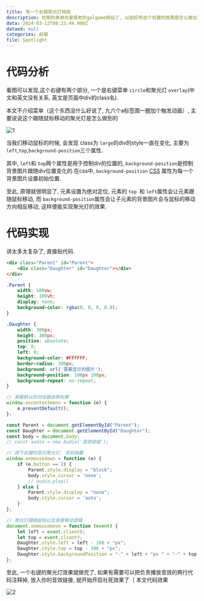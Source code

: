 ```yaml
---
title: 写一个右键聚光灯特效
description: 忧郁的弟弟也是很老的galgame网站了, 以前好奇这个右键的效果是怎么做出来的, 上大学学了网页制作之后再看一下就还是挺容易做的.
data: 2024-03-12T08:22:44.000Z
dataed: null
categories: 前端
file: Spotlight
---
```


# 代码分析

看图可以发现,这个右键有两个部分, 一个是右键菜单 `circle`和聚光灯 `overlay`(中文和英文没有关系, 英文是页面中div的class名).

本文不介绍菜单（这个东西没什么好说了, 九六个a标签围一圈加个触发动画）, 主要说说这个跟随鼠标移动的聚光灯是怎么做到的

![1](https://image.s22y.moe/image/Spotlight/1.webp)

当我们移动鼠标的时候, 会发现 class为 `large`的div的style一直在变化, 主要为 `left`,`top`,`background-position`三个属性.

其中, `left`和 `top`两个属性是用于控制div的位置的, `background-position`是控制背景图片跟随div位置变化的.在css中,  `background-position` [CSS](https://developer.mozilla.org/zh-CN/docs/Web/CSS) 属性为每一个背景图片设置初始位置.

至此, 原理就很明显了, 元素设置为绝对定位, 元素的 `top `和 `left`属性会让元素跟随鼠标移动, 而 `background-position`属性会让子元素的背景图片会与鼠标的移动方向相反移动, 这样便能实现聚光灯的效果.

# 代码实现

讲太多太复杂了, 直接贴代码.

```html
<div class="Parent" id="Parent">
    <div class="Daughter" id="Daughter"></div>
</div>
```

```css
.Parent {
    width: 100vw;
    height: 100vh;
    display: none;
    background-color: rgba(0, 0, 0, 0.8);
}

.Daughter {
    width: 300px;
    height: 300px;
    position: absolute;
    top: 0;
    left: 0;
    background-color: #FFFFFF;
    border-radius: 300px;
    background: url('需要显示的图片');
    background-position: 100px 100px;
    background-repeat: no-repeat;
}
```

```javascript
// 屏蔽默认的浏览器自带右键
window.oncontextmenu = function (e) {
    e.preventDefault();
};

const Parent = document.getElementById("Parent");
const Daughter = document.getElementById("Daughter");
const body = document.body;
// const audio = new Audio('音效链接');

// 按下右键时显示聚光灯, 否则隐藏
window.onmousedown = function (e) {
    if (e.button == 2) {
        Parent.style.display = "block";
        body.style.cursor = 'none';
        // audio.play()
    } else {
        Parent.style.display = "none";
        body.style.cursor = 'auto';
    }
};

// 聚光灯跟随鼠标以及背景移动逻辑
document.onmousemove = function (event) {
    let left = event.clientX;
    let top = event.clientY;
    Daughter.style.left = left - 100 + "px";
    Daughter.style.top = top - 100 + "px";
    Daughter.style.backgroundPosition = "-" + left + "px " + "-" + top + "px";
};
```

至此, 一个右键的聚光灯效果就做完了, 如果有需要可以把负责播放音效的两行代码注释掉, 放入你的音效链接, 就开始开启社死效果了（
本文代码效果

![2](https://image.s22y.moe/image/Spotlight/2.gif)